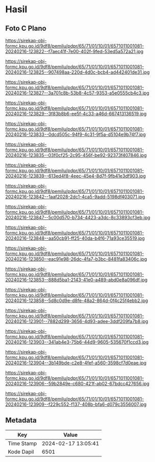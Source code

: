 # Hasil

## Foto C Plano

https://sirekap-obj-formc.kpu.go.id/9df8/pemilu/pdpr/65/71/01/10/01/6571011001081-20240216-123822--f7aec41f-7e00-402f-9fed-53ed5a572a21.jpg

https://sirekap-obj-formc.kpu.go.id/9df8/pemilu/pdpr/65/71/01/10/01/6571011001081-20240216-123825--907498aa-220d-4d0c-bcb4-ad442401de31.jpg

https://sirekap-obj-formc.kpu.go.id/9df8/pemilu/pdpr/65/71/01/10/01/6571011001081-20240216-123827--3a701c8b-53b8-4c57-9353-a5e0555cb4c3.jpg

https://sirekap-obj-formc.kpu.go.id/9df8/pemilu/pdpr/65/71/01/10/01/6571011001081-20240216-123829--3f83b8b6-ee5f-4c33-a46d-667413136519.jpg

https://sirekap-obj-formc.kpu.go.id/9df8/pemilu/pdpr/65/71/01/10/01/6571011001081-20240216-123833--0dcd505c-94f9-4c31-9f5a-d5104e9b74f7.jpg

https://sirekap-obj-formc.kpu.go.id/9df8/pemilu/pdpr/65/71/01/10/01/6571011001081-20240216-123835--03f0cf25-2c95-456f-be92-92373f407846.jpg

https://sirekap-obj-formc.kpu.go.id/9df8/pemilu/pdpr/65/71/01/10/01/6571011001081-20240216-123839--613ed4f8-4eec-45e4-8d7f-9fb41e3df903.jpg

https://sirekap-obj-formc.kpu.go.id/9df8/pemilu/pdpr/65/71/01/10/01/6571011001081-20240216-123842--1aaf2028-2dc1-4ca5-9add-5198df403071.jpg

https://sirekap-obj-formc.kpu.go.id/9df8/pemilu/pdpr/65/71/01/10/01/6571011001081-20240216-123847--5c00d570-b734-4423-a3dc-8c33893cf3eb.jpg

https://sirekap-obj-formc.kpu.go.id/9df8/pemilu/pdpr/65/71/01/10/01/6571011001081-20240216-123848--aa50cb91-ff25-40da-b4f6-71a93ce35519.jpg

https://sirekap-obj-formc.kpu.go.id/9df8/pemilu/pdpr/65/71/01/10/01/6571011001081-20240216-123850--eac91e98-26dc-4fa7-b3bc-8481fa83406c.jpg

https://sirekap-obj-formc.kpu.go.id/9df8/pemilu/pdpr/65/71/01/10/01/6571011001081-20240216-123853--888d5ba1-2143-41e0-a489-abd0e8a096df.jpg

https://sirekap-obj-formc.kpu.go.id/9df8/pemilu/pdpr/65/71/01/10/01/6571011001081-20240216-123858--5d8c0d9e-d8fe-48a2-864d-0f4c25f4ebb2.jpg

https://sirekap-obj-formc.kpu.go.id/9df8/pemilu/pdpr/65/71/01/10/01/6571011001081-20240216-123901--7882d299-3656-4d93-adee-3ddf209fa7b8.jpg

https://sirekap-obj-formc.kpu.go.id/9df8/pemilu/pdpr/65/71/01/10/01/6571011001081-20240216-123903--341ab4e3-75b6-44d9-9605-535670f1ccd3.jpg

https://sirekap-obj-formc.kpu.go.id/9df8/pemilu/pdpr/65/71/01/10/01/6571011001081-20240216-123904--3b149bde-c2e8-4fef-a560-3598cf7d0eae.jpg

https://sirekap-obj-formc.kpu.go.id/9df8/pemilu/pdpr/65/71/01/10/01/6571011001081-20240216-123906--59b2849e-c680-421f-ab02-67bdcc427656.jpg

https://sirekap-obj-formc.kpu.go.id/9df8/pemilu/pdpr/65/71/01/10/01/6571011001081-20240216-123909--f229c552-f137-408b-bfa6-d079c3556007.jpg


## Metadata

| Key        | Value               |
| ---------- | ------------------- |
| Time Stamp | 2024-02-17 13:05:41 |
| Kode Dapil | 6501                |



